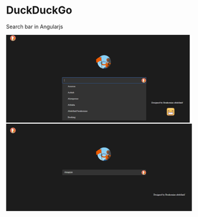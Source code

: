 # DuckDuckGo
Search bar in Angularjs


![image](https://github.com/davidlotfi/DuckDuckGo/blob/master/imag.png)
![image](https://github.com/davidlotfi/DuckDuckGo/blob/master/imag2.png)


